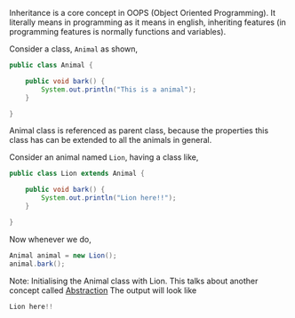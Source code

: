 Inheritance is a core concept in OOPS (Object Oriented Programming).
It literally means in programming as it means in english, inheriting features (in programming features is normally functions
and variables).

Consider a class, `Animal` as shown,

```java
public class Animal {

    public void bark() {
        System.out.println("This is a animal");
    }

}
```

Animal class is referenced as parent class, because the properties this class has can be extended to all the animals in general.

Consider an animal named `Lion`, having a class like,

```java
public class Lion extends Animal {

    public void bark() {
        System.out.println("Lion here!!");
    }

}
```
Now whenever we do,

```java
Animal animal = new Lion();
animal.bark();
```
Note: Initialising the Animal class with Lion. This talks about another concept called [Abstraction][Abstraction]
The output will look like

```java
Lion here!!
```
[Abstraction]:https://www.geeksforgeeks.org/abstraction-in-java-2/
